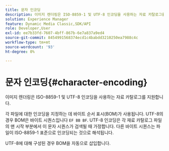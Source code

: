 ```yaml
---
title: 문자 인코딩
description: 이미지 렌더링은 ISO-8859-1 및 UTF-8 인코딩을 사용하는 자료 카탈로그를 지원합니다.
solution: Experience Manager
feature: Dynamic Media Classic,SDK/API
role: Developer,User
exl-id: ee7b33fd-7607-4bff-867b-6e7a837a9ed4
source-git-commit: 8454991568374ecd1c4babdd3210250ea7988c4c
workflow-type: tm+mt
source-wordcount: '93'
ht-degree: 0%

---
```


# 문자 인코딩{#character-encoding}

이미지 렌더링은 ISO-8859-1 및 UTF-8 인코딩을 사용하는 자료 카탈로그를 지원합니다.

각 파일에 대한 인코딩을 지정하는 데 바이트 순서 표시(BOM)가 사용됩니다. UTF-8의 경우 BOM은 바이트 시퀀스입니다 `EF BB BF`. UTF-8 인코딩은 각 재료 카탈로그 파일의 맨 시작 부분에서 이 문자 시퀀스가 검색될 때 가정합니다. 다른 바이트 시퀀스는 파일이 ISO-8859-1 표준으로 인코딩되는 것으로 해석됩니다.

UTF-8에 대해 구성된 경우 BOM을 자동으로 삽입합니다.

